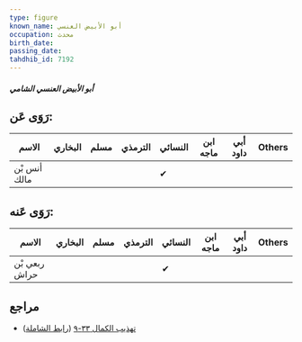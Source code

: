 ```yaml
---
type: figure
known_name: أبو الأبيض العنسي
occupation: محدث
birth_date:
passing_date:
tahdhib_id: 7192
---
```

##### أبو الأبيض العنسي الشامي

## رَوَى عَن:
| الاسم        | البخاري | مسلم | الترمذي | النسائي | ابن ماجه | أبي داود | Others |
| ------------ | ------- | ---- | ------- | ------- | -------- | -------- | ------ |
| أنس بْن مالك |         |      |         | ✔       |          |          |        |
## رَوَى عَنه:
| الاسم         | البخاري | مسلم | الترمذي | النسائي | ابن ماجه | أبي داود | Others |
| ------------- | ------- | ---- | ------- | ------- | -------- | -------- | ------ |
| ربعي بْن حراش |         |      |         | ✔       |          |          |        |
## مراجع
- [تهذيب الكمال ٣٣-٩](obsidian://open?vault=Tahdhib-al-Kamal&file=Figures/٧١٩٢-أبو%20الأبيض%20العنسي%20الشامي) ([رابط الشاملة](https://shamela.ws/book/3722/17680))